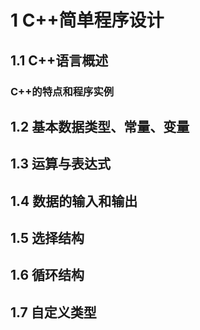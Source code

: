 # 1 C++简单程序设计

## 1.1 C++语言概述 

### C++的特点和程序实例


## 1.2 基本数据类型、常量、变量


## 1.3 运算与表达式



## 1.4 数据的输入和输出


## 1.5 选择结构


## 1.6 循环结构


## 1.7 自定义类型
